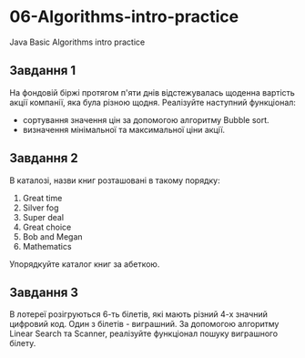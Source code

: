 # 06-Algorithms-intro-practice
Java Basic Algorithms intro practice

Завдання 1
-------------
На фондовій біржі протягом п'яти днів відстежувалась
щоденна вартість акції компанії, яка була різною щодня.
Реалізуйте наступний функціонал:
- сортування значення цін за допомогою алгоритму Bubble sort.
- визначення мінімальної та максимальної ціни акції.


Завдання 2
------------
В каталозі, назви книг розташовані в такому порядку:
1) Great time
2) Silver fog
3) Super deal
4) Great choice
5) Bob and Megan
6) Mathematics

Упорядкуйте каталог книг за абеткою.


Завдання 3
------------
В лотереї розігруються 6-ть білетів, які мають різний
4-х значний цифровий код. Один з білетів - виграшний.
За допомогою алгоритму Linear Search та Scanner, реалізуйте
функціонал пошуку виграшного білету.